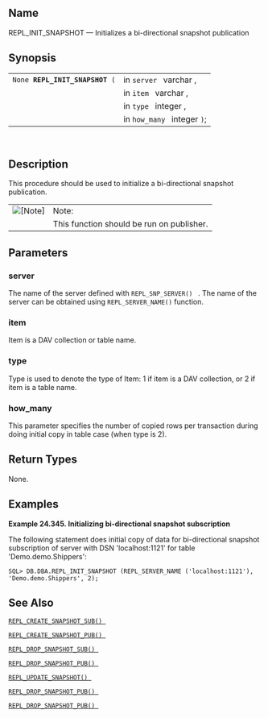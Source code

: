 <div>

<div>

</div>

<div>

## Name

REPL_INIT_SNAPSHOT — Initializes a bi-directional snapshot publication

</div>

<div>

## Synopsis

<div>

|                                     |                             |
|-------------------------------------|-----------------------------|
| `None `**`REPL_INIT_SNAPSHOT`**` (` | in `server ` varchar ,      |
|                                     | in `item ` varchar ,        |
|                                     | in `type ` integer ,        |
|                                     | in `how_many ` integer `)`; |

<div>

 

</div>

</div>

</div>

<div>

## Description

This procedure should be used to initialize a bi-directional snapshot
publication.

<div>

|                              |                                           |
|:----------------------------:|:------------------------------------------|
| ![\[Note\]](images/note.png) | Note:                                     |
|                              | This function should be run on publisher. |

</div>

</div>

<div>

## Parameters

<div>

### server

The name of the server defined with `REPL_SNP_SERVER() ` . The name of
the server can be obtained using `REPL_SERVER_NAME()` function.

</div>

<div>

### item

Item is a DAV collection or table name.

</div>

<div>

### type

Type is used to denote the type of Item: 1 if item is a DAV collection,
or 2 if item is a table name.

</div>

<div>

### how_many

This parameter specifies the number of copied rows per transaction
during doing initial copy in table case (when type is 2).

</div>

</div>

<div>

## Return Types

None.

</div>

<div>

## Examples

<div>

**Example 24.345. Initializing bi-directional snapshot subscription**

<div>

The following statement does initial copy of data for bi-directional
snapshot subscription of server with DSN 'localhost:1121' for table
'Demo.demo.Shippers':

``` screen
SQL> DB.DBA.REPL_INIT_SNAPSHOT (REPL_SERVER_NAME ('localhost:1121'), 'Demo.demo.Shippers', 2);
```

</div>

</div>

  

</div>

<div>

## See Also

<a href="fn_repl_create_snapshot_sub.html" class="link"
title="REPL_CREATE_SNAPSHOT_SUB"><code
class="function">REPL_CREATE_SNAPSHOT_SUB() </code></a>

<a href="fn_repl_create_snapshot_pub.html" class="link"
title="REPL_CREATE_SNAPSHOT_PUB"><code
class="function">REPL_CREATE_SNAPSHOT_PUB() </code></a>

<a href="fn_repl_drop_snapshot_sub.html" class="link"
title="REPL_DROP_SNAPSHOT_SUB"><code
class="function">REPL_DROP_SNAPSHOT_SUB() </code></a>

<a href="fn_repl_drop_snapshot_pub.html" class="link"
title="REPL_DROP_SNAPSHOT_PUB"><code
class="function">REPL_DROP_SNAPSHOT_PUB() </code></a>

<a href="fn_repl_update_snapshot.html" class="link"
title="REPL_UPDATE_SNAPSHOT"><code
class="function">REPL_UPDATE_SNAPSHOT() </code></a>

<a href="fn_repl_snp_server.html" class="link"
title="REPL_SNP_SERVER"><code
class="function">REPL_DROP_SNAPSHOT_PUB() </code></a>

<a href="fn_repl_server_name.html" class="link"
title="REPL_SERVER_NAME"><code
class="function">REPL_DROP_SNAPSHOT_PUB() </code></a>

</div>

</div>
